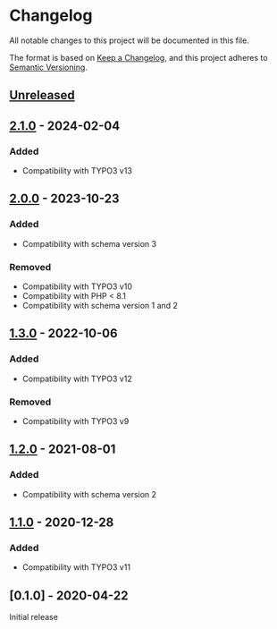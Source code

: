 # Changelog

All notable changes to this project will be documented in this file.

The format is based on [Keep a Changelog](https://keepachangelog.com/en/1.0.0/), and this project adheres
to [Semantic Versioning](https://semver.org/spec/v2.0.0.html).

## [Unreleased]

## [2.1.0] - 2024-02-04

### Added
- Compatibility with TYPO3 v13

## [2.0.0] - 2023-10-23

### Added
- Compatibility with schema version 3

### Removed
- Compatibility with TYPO3 v10
- Compatibility with PHP < 8.1
- Compatibility with schema version 1 and 2

## [1.3.0] - 2022-10-06

### Added
- Compatibility with TYPO3 v12

### Removed
- Compatibility with TYPO3 v9

## [1.2.0] - 2021-08-01

### Added
- Compatibility with schema version 2

## [1.1.0] - 2020-12-28

### Added
- Compatibility with TYPO3 v11

## [0.1.0] - 2020-04-22

Initial release


[Unreleased]: https://github.com/brotkrueml/schema-virtuallocation/compare/v2.1.0...HEAD
[2.1.0]: https://github.com/brotkrueml/schema-virtuallocation/compare/v2.0.0...v2.1.0
[2.0.0]: https://github.com/brotkrueml/schema-virtuallocation/compare/v1.3.0...v2.0.0
[1.3.0]: https://github.com/brotkrueml/schema-virtuallocation/compare/v1.2.0...v1.3.0
[1.2.0]: https://github.com/brotkrueml/schema-virtuallocation/compare/v1.1.0...v1.2.0
[1.1.0]: https://github.com/brotkrueml/schema-virtuallocation/compare/v1.0.0...v1.1.0
[1.0.0]: https://github.com/brotkrueml/schema-virtuallocation/releases/tag/v1.0.0
